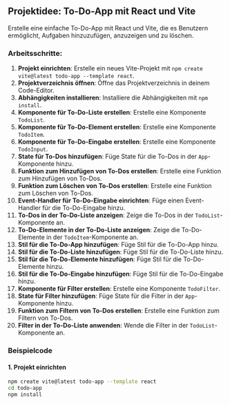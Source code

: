 ## Projektidee: To-Do-App mit React und Vite

Erstelle eine einfache To-Do-App mit React und Vite, die es Benutzern ermöglicht, Aufgaben hinzuzufügen, anzuzeigen und zu löschen.

### Arbeitsschritte:

1. **Projekt einrichten**: Erstelle ein neues Vite-Projekt mit `npm create vite@latest todo-app --template react`.
2. **Projektverzeichnis öffnen**: Öffne das Projektverzeichnis in deinem Code-Editor.
3. **Abhängigkeiten installieren**: Installiere die Abhängigkeiten mit `npm install`.
4. **Komponente für To-Do-Liste erstellen**: Erstelle eine Komponente `TodoList`.
5. **Komponente für To-Do-Element erstellen**: Erstelle eine Komponente `TodoItem`.
6. **Komponente für To-Do-Eingabe erstellen**: Erstelle eine Komponente `TodoInput`.
7. **State für To-Dos hinzufügen**: Füge State für die To-Dos in der `App`-Komponente hinzu.
8. **Funktion zum Hinzufügen von To-Dos erstellen**: Erstelle eine Funktion zum Hinzufügen von To-Dos.
9. **Funktion zum Löschen von To-Dos erstellen**: Erstelle eine Funktion zum Löschen von To-Dos.
10. **Event-Handler für To-Do-Eingabe einrichten**: Füge einen Event-Handler für die To-Do-Eingabe hinzu.
11. **To-Dos in der To-Do-Liste anzeigen**: Zeige die To-Dos in der `TodoList`-Komponente an.
12. **To-Do-Elemente in der To-Do-Liste anzeigen**: Zeige die To-Do-Elemente in der `TodoItem`-Komponente an.
13. **Stil für die To-Do-App hinzufügen**: Füge Stil für die To-Do-App hinzu.
14. **Stil für die To-Do-Liste hinzufügen**: Füge Stil für die To-Do-Liste hinzu.
15. **Stil für die To-Do-Elemente hinzufügen**: Füge Stil für die To-Do-Elemente hinzu.
16. **Stil für die To-Do-Eingabe hinzufügen**: Füge Stil für die To-Do-Eingabe hinzu.
17. **Komponente für Filter erstellen**: Erstelle eine Komponente `TodoFilter`.
18. **State für Filter hinzufügen**: Füge State für die Filter in der `App`-Komponente hinzu.
19. **Funktion zum Filtern von To-Dos erstellen**: Erstelle eine Funktion zum Filtern von To-Dos.
20. **Filter in der To-Do-Liste anwenden**: Wende die Filter in der `TodoList`-Komponente an.

### Beispielcode

#### 1. Projekt einrichten

```bash
npm create vite@latest todo-app --template react
cd todo-app
npm install
```

